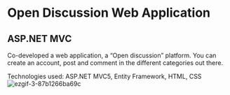 # Open Discussion Web Application
## ASP.NET MVC 

Co-developed a web application, a “Open discussion” platform. You can create an account, post and comment in the different categories out there. 

Technologies used: ASP.NET MVC5, Entity Framework, HTML, CSS
![ezgif-3-87b1266ba69c](https://user-images.githubusercontent.com/56735903/110000157-a887e780-7d1b-11eb-9ac7-b0fb15b012fa.gif)
